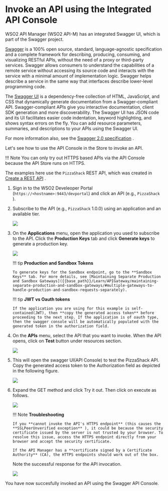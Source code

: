 # Invoke an API using the Integrated API Console

WSO2 API Manager (WSO2 API-M) has an integrated Swagger UI, which is part of the Swagger project.

[Swagger](http://swagger.io/) is a 100% open source, standard, language-agnostic specification and a complete framework for describing, producing, consuming, and visualizing RESTful APIs, without the need of a proxy or third-party services. Swagger allows consumers to understand the capabilities of a remote service without accessing its source code and interacts with the service with a minimal amount of implementation logic. Swagger helps describe a service in the same way that interfaces describe lower-level programming code.

The [Swagger UI](https://github.com/swagger-api/swagger-ui) is a dependency-free collection of HTML, JavaScript, and CSS that dynamically generate documentation from a Swagger-compliant API. Swagger-compliant APIs give you interactive documentation, client SDK generation and more discoverability. The Swagger UI has JSON code and its UI facilitates easier code indentation, keyword highlighting, and shows syntax errors on the fly. You can add resource parameters, summaries, and descriptions to your APIs using the Swagger UI.

For more information also, see the [Swagger 2.0 specification](https://github.com/swagger-api/swagger-spec/blob/master/versions/2.0.md) .

Let's see how to use the API Console in the Store to invoke an API.

!!! Note
    You can only try out HTTPS based APIs via the API Console because the API Store runs on HTTPS.


The examples here use the `PizzaShack` REST API, which was created in [Create a REST API]({{base_path}}/Learn/DesignAPI/CreateAPI/create-a-rest-api/) .

1.  Sign in to the WSO2 Develeoper Portal (`https://<hostname>:9443/devportal`) and click an API (e.g., `PizzaShack` ).

2.  Subscribe to the API (e.g., `PizzaShack` 1.0.0) using an application and an available tier.

    ![]({{base_path}}/assets/img/Learn/subscribe-to-api.png)

3.  On the **Applications** menu, open the application you used to subscribe to the API. Click the **Production Keys** tab and click **Generate keys** to generate a production key.

    ![]({{base_path}}/assets/img/Learn/generate-keys-production.png)

    !!! tip
        **Production and Sandbox Tokens**

        To generate keys for the Sandbox endpoint, go to the **Sandbox Keys** tab. For more details, see [Maintaining Separate Production and Sandbox Gateways]({{base_path}}/Learn/APIGateway/maintaining-separate-production-and-sandbox-gateways/#multiple-gateways-to-handle-production-and-sandbox-requests-separately).

    !!! tip
        **JWT vs Oauth tokens**

        If the application you are using for this example is self-contained(JWT), then **copy the generated access token** before proceeding to the next step. If the application is of oauth type, then the swagger console will be automatically populated with the generated token in the authorization field. 


4.  On the **APIs** menu, select the API that you want to invoke. When the API opens, click on **Test** button under resources section.

    ![]({{base_path}}/assets/img/Learn/api-console-test-button.png)

5. This will open the swagger UI(API Console) to test the PizzaShack API. Copy the generated access token to the Authorization field as depicted in the following figure.

    ![]({{base_path}}/assets/img/Learn/copy-access-token.png)


6.  Expand the GET method and click Try it out. Then click on execute as follows.
 
    ![]({{base_path}}/assets/img/Learn/api-console-execute.png)


    !!! Note
        **Troubleshooting**

        If you **cannot invoke the API's HTTPS endpoint** (this causes the **SSLPeerUnverified exception** ), it could be because the security certificate issued by the server is not trusted by your browser. To resolve this issue, access the HTTPS endpoint directly from your browser and accept the security certificate.
        
        If the API Manager has a **certificate signed by a Certificate Authority** (CA), the HTTPS endpoints should work out of the box.


    Note the successful response for the API invocation. 

    ![]({{base_path}}/assets/img/Learn/api-response.png)

You have now succesfully invoked an API using the Swagger API Console.
